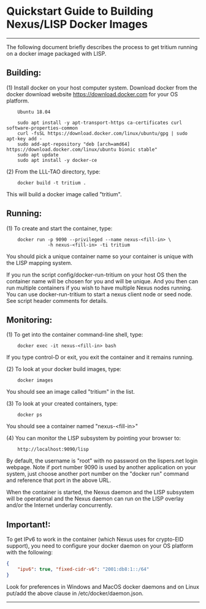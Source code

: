 
# Quickstart Guide to Building Nexus/LISP Docker Images
-----------------------------------------------------

The following document briefly describes the process to get tritium running on a docker image packaged with LISP.

## Building:

(1) Install docker on your host computer system. Download docker from the
    docker download website https://download.docker.com for your OS platform.

```
    Ubuntu 18.04

    sudo apt install -y apt-transport-https ca-certificates curl software-properties-common
    curl -fsSL https://download.docker.com/linux/ubuntu/gpg | sudo apt-key add -
    sudo add-apt-repository "deb [arch=amd64] https://download.docker.com/linux/ubuntu bionic stable"
    sudo apt update
    sudo apt install -y docker-ce
```

(2) From the LLL-TAO directory, type:

```
    docker build -t tritium .
```

This will build a docker image called "tritium".

## Running:    

(1) To create and start the container, type:

```
    docker run -p 9090 --privileged --name nexus-<fill-in> \
               -h nexus-<fill-in> -ti tritium
```

You should pick a unique container name so your container is unique with the
LISP mapping system.

If you run the script config/docker-run-tritium on your host OS then the
container name will be chosen for you and will be unique. And you then can
run multiple containers if you wish to have multiple Nexus nodes running. You
can use docker-run-tritium to start a nexus client node or seed node. See
script header comments for details.

## Monitoring:

(1) To get into the container command-line shell, type:

```
    docker exec -it nexus-<fill-in> bash
```

If you type control-D or exit, you exit the container and it remains running.

(2) To look at your docker build images, type:

```
    docker images
```

You should see an image called "tritium" in the list.

(3) To look at your created containers, type:

```
    docker ps
```

You should see a container named "nexus-&lt;fill-in&gt;"

(4) You can monitor the LISP subsystem by pointing your browser to:

```
    http://localhost:9090/lisp
```

By default, the username is "root" with no password on the lispers.net login
webpage. Note if port number 9090 is used by another application on your
system, just choose another port number on the "docker run" command and
reference that port in the above URL.

When the container is started, the Nexus daemon and the LISP subsystem will
be operational and the Nexus daemon can run on the LISP overlay and/or the
Internet underlay concurrently.

## Important!:

To get IPv6 to work in the container (which Nexus uses for crypto-EID support),
you need to configure your docker daemon on your OS platform with the
following:

```json
{
    "ipv6": true, "fixed-cidr-v6": "2001:db8:1::/64"
}
```

Look for preferences in Windows and MacOS docker daemons and on Linux put/add
the above clause in /etc/docker/daemon.json.

-------------------------------------------------------------------------------
